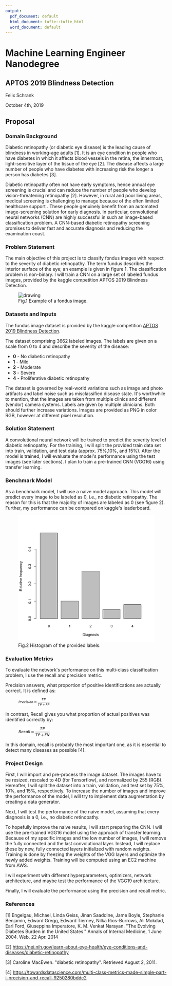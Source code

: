```yaml
---
output:
  pdf_document: default
  html_document: tufte::tufte_html
  word_document: default
---
```


# Machine Learning Engineer Nanodegree
## APTOS 2019 Blindness Detection

Felix Schrank 

October 4th, 2019

## Proposal
### Domain Background

Diabetic retinopathy (or diabetic eye disease) is the leading cause of blindness in working-age adults [1]. It is an eye condition in people who have diabetes in which it affects blood vessels in the retina, the innermost, light-sensitive layer of the tissue of the eye [2]. The disease affects a large number of people who have diabetes with increasing risk the longer a person has diabetes [3]. 

Diabetic retinopathy often not have early symptoms, hence annual eye screening is crucial and can reduce the number of people who develop vision-threatening retinopathy [2]. However, in rural and poor living areas, medical screening is challenging to manage because of the often limited healthcare support  . These people genuinely benefit from an automated image-screening solution for early diagnosis. In particular, convolutional neural networks (CNN) are highly successful in such an image-based classification problem. A CNN-based diabetic retinopathy screening promises to deliver fast and accurate diagnosis and reducing the examination coast.

### Problem Statement

The main objective of this project is to classify fondus images with respect to the severity of diabetic retinopathy. The term fundus describes the interior surface of the eye; an example is given in figure 1. The classification problem is non-binary. I will train a CNN on a large set of labeled fundus images, provided by the kaggle competition APTOS 2019 Blindness Detection.

<figure>
<img src="data/test_images/fe57ff56618e.png" alt="drawing" width="350"/>
<figcaption>Fig.1 Example of a fondus image.</figcaption>
</figure>   

### Datasets and Inputs

The fundus image dataset is provided by the kaggle competition [APTOS 2019 Blindness Detection](https://www.kaggle.com/c/aptos2019-blindness-detection/overview).

The dataset comprising 3662 labeled images. The labels are given on a scale from 0 to 4 and describe the severity of the disease:

* **0** - No diabetic retinopathy
* **1** - Mild
* **2** - Moderate
* **3** - Severe
* **4** - Proliferative diabetic retinopathy

The dataset is governed by real-world variations such as image and photo artifacts and label noise such as misclassified disease state. It's worthwhile to mention, that the images are taken from multiple clinics and different (vendor) camera systems. Labels are given by multiple clinicians. Both should further increase variations. Images are provided as PNG in color RGB, however at different pixel resolution.

### Solution Statement

A convolutional neural network will be trained to predict the severity level of diabetic retinopathy. For the training, I will split the provided train data set into train, validation, and test data (approx. 75%,10%, and 15%). After the model is trained, I will evaluate the model's performance using the test images (see later sections). I plan to train a pre-trained CNN (VGG16) using transfer learning.   

### Benchmark Model

As a benchmark model, I will use a naive model approach. This model will predict every image to be labeled as 0, i.e., no diabetic retinopathy. The reason for this is that the majority of images are labeled as 0 (see figure 2). Further, my performance can be compared on kaggle's leaderboard.

<figure>
<img src="references/prop.png" alt="" width="425"/>
 <figcaption>Fig.2 Histogram of the provided labels.</figcaption>
</figure>

### Evaluation Metrics

To evaluate the network's performance on this multi-class classification problem, I use the recall and precision metric. 

Precision answers, what proportion of positive identifications are actually correct. It is defined as:
<figure>
<img src="references/precision.jpg" alt="" width="100"/>
</figure>
In contrast, Recall gives you what proportion of actual positives was identified correctly by:

<figure>
<img src="references/recall.jpg" alt="" width="100"/>
</figure>
In this domain, recall is probably the most important one, as it is essential to detect many diseases as possible [4].


### Project Design  

First, I will import and pre-process the image dataset. The images have to be resized,  rescaled to 4D (for Tensorflow), and normalized by 255 (RGB). Hereafter, I will split the dataset into a train, validation, and test set by 75%, 10%, and 15%, respectively. To increase the number of images and improve the performance of the model, I will try to implement data augmentation by creating a data generator. 

Next, I will test the performance of the naive model, assuming that every diagnosis is a 0, i.e., no diabetic retinopathy.

To hopefully improve the naive results, I will start preparing the CNN. I will use the pre-trained VGG16 model using the approach of transfer learning. Because of my specific images and the low number of images, I will remove the fully connected and the last convolutional layer. Instead, I will replace these by new, fully connected layers initialized with random weights. Training is done by freezing the weights of the VGG layers and optimize the newly added weights. Training will be computed using an EC2 machine from AWS. 

I will experiment with different hyperparameters, optimizers, network architecture, and maybe test the performance of the VGG19 architecture.

Finally, I will evaluate the performance using the precision and recall metric. 

### References

[1] Engelgau, Michael, Linda Geiss, Jinan Saaddine, Jame Boyle, Stephanie Benjamin, Edward Gregg, Edward Tierney, Nilka Rios-Burrows, Ali Mokdad, Earl Ford, Giuseppina Imperatore, K. M. Venkat Narayan. "The Evolving Diabetes Burden in the United States." Annals of Internal Medicine, 1 June 2004. Web. 22 Apr. 2014 

[2] https://nei.nih.gov/learn-about-eye-health/eye-conditions-and-diseases/diabetic-retinopathy

[3] Caroline MacEwen. "diabetic retinopathy". Retrieved August 2, 2011.

[4] https://towardsdatascience.com/multi-class-metrics-made-simple-part-i-precision-and-recall-9250280bddc2

